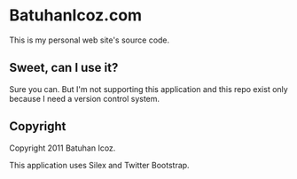 BatuhanIcoz.com
=================

This is my personal web site's source code.


Sweet, can I use it?
-----

Sure you can. But I'm not supporting this application and this repo exist only because I need a version control system.


Copyright
---------------------

Copyright 2011 Batuhan Icoz.

This application uses Silex and Twitter Bootstrap.